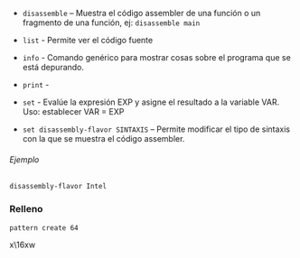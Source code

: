 - `disassemble` – Muestra el código assembler de una función o un fragmento de una función, ej: `disassemble main`
- `list` - Permite ver el código fuente
- `info` - Comando genérico para mostrar cosas sobre el programa que se está depurando.
- `print` -
- `set` - Evalúe la expresión EXP y asigne el resultado a la variable VAR.
 Uso: establecer VAR = EXP
 
 

- `set disassembly-flavor SINTAXIS` – Permite modificar el tipo de sintaxis con la que se muestra el código assembler. 
###### Ejemplo 
`disassembly-flavor Intel`

### Relleno 
`pattern create 64` 


x\16xw



